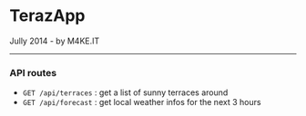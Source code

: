 # TerazApp

Jully 2014 - by M4KE.IT

---

### API routes

  - ```GET /api/terraces``` : get a list of sunny terraces around
  - ```GET /api/forecast``` : get local weather infos for the next 3 hours